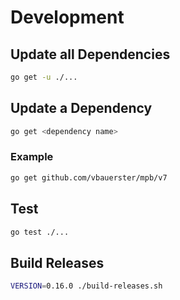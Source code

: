 # Development

## Update all Dependencies

```sh
go get -u ./...
```

## Update a Dependency

```sh
go get <dependency name>
```

### Example

```sh
go get github.com/vbauerster/mpb/v7
```

## Test

```sh
go test ./...
```

## Build Releases

```sh
VERSION=0.16.0 ./build-releases.sh
```